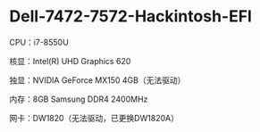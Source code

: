 # Dell-7472-7572-Hackintosh-EFI
CPU：i7-8550U

核显：Intel(R) UHD Graphics 620

独显：NVIDIA GeForce MX150 4GB（无法驱动）

内存：8GB Samsung DDR4 2400MHz

网卡：DW1820（无法驱动，已更换DW1820A）
